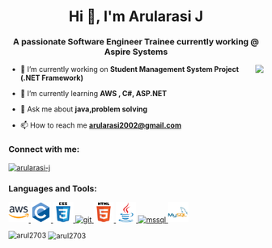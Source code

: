 <h1 align="center">Hi 👋, I'm Arularasi J</h1>
<h3 align="center">A passionate Software Engineer Trainee currently working @ Aspire Systems</h3>

<img align="right" src="[[https://as2.ftcdn.net/v2/jpg/04/19/89/39/1000_F_419893950_XY2aVUT5S5cPObSXOWFpBMi8da9jtMfH.jpg](https://github.com/Arul2703/Arul2703/blob/main/Programming%20img.JPG)](https://img.freepik.com/premium-vector/serious-concentrated-developer-programming-sites_316839-2216.jpg?w=1060)">

- 🔭 I’m currently working on **Student Management System Project (.NET Framework)**

- 🌱 I’m currently learning **AWS , C#, ASP.NET**

- 💬 Ask me about **java,problem solving**

- 📫 How to reach me **arularasi2002@gmail.com**

<h3 align="left">Connect with me:</h3>
<p align="left">
<a href="https://linkedin.com/in/arularasi-j" target="blank"><img align="center" src="https://raw.githubusercontent.com/rahuldkjain/github-profile-readme-generator/master/src/images/icons/Social/linked-in-alt.svg" alt="arularasi-j" height="30" width="40" /></a>
</p>

<h3 align="left">Languages and Tools:</h3>
<p align="left"> <a href="https://aws.amazon.com" target="_blank" rel="noreferrer"> <img src="https://raw.githubusercontent.com/devicons/devicon/master/icons/amazonwebservices/amazonwebservices-original-wordmark.svg" alt="aws" width="40" height="40"/> </a> <a href="https://www.cprogramming.com/" target="_blank" rel="noreferrer"> <img src="https://raw.githubusercontent.com/devicons/devicon/master/icons/c/c-original.svg" alt="c" width="40" height="40"/> </a> <a href="https://www.w3schools.com/css/" target="_blank" rel="noreferrer"> <img src="https://raw.githubusercontent.com/devicons/devicon/master/icons/css3/css3-original-wordmark.svg" alt="css3" width="40" height="40"/> </a> <a href="https://git-scm.com/" target="_blank" rel="noreferrer"> <img src="https://www.vectorlogo.zone/logos/git-scm/git-scm-icon.svg" alt="git" width="40" height="40"/> </a> <a href="https://www.w3.org/html/" target="_blank" rel="noreferrer"> <img src="https://raw.githubusercontent.com/devicons/devicon/master/icons/html5/html5-original-wordmark.svg" alt="html5" width="40" height="40"/> </a> <a href="https://www.java.com" target="_blank" rel="noreferrer"> <img src="https://raw.githubusercontent.com/devicons/devicon/master/icons/java/java-original.svg" alt="java" width="40" height="40"/> </a> <a href="https://www.microsoft.com/en-us/sql-server" target="_blank" rel="noreferrer"> <img src="https://www.svgrepo.com/show/303229/microsoft-sql-server-logo.svg" alt="mssql" width="40" height="40"/> </a> <a href="https://www.mysql.com/" target="_blank" rel="noreferrer"> <img src="https://raw.githubusercontent.com/devicons/devicon/master/icons/mysql/mysql-original-wordmark.svg" alt="mysql" width="40" height="40"/> </a> </p>

<p><img align="left" src="https://github-readme-stats.vercel.app/api/top-langs?username=arul2703&show_icons=true&locale=en&layout=compact" alt="arul2703" /></p>

<p>&nbsp;<img align="center" src="https://github-readme-stats.vercel.app/api?username=arul2703&show_icons=true&locale=en" alt="arul2703" /></p>
